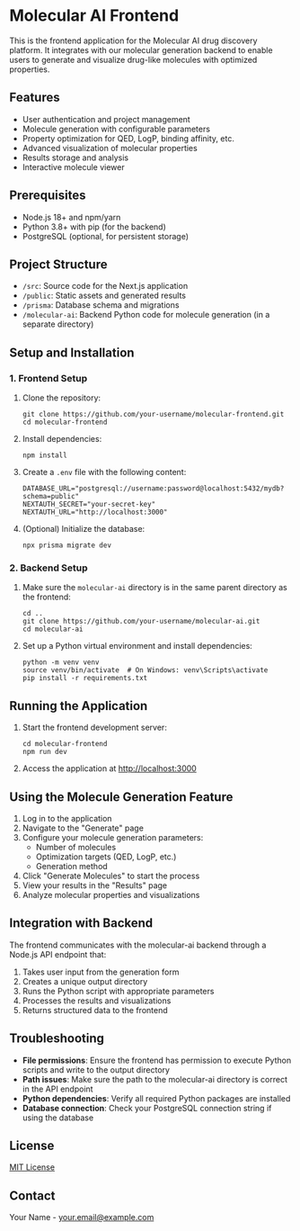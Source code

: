 # Molecular AI Frontend

This is the frontend application for the Molecular AI drug discovery platform. It integrates with our molecular generation backend to enable users to generate and visualize drug-like molecules with optimized properties.

## Features

- User authentication and project management
- Molecule generation with configurable parameters
- Property optimization for QED, LogP, binding affinity, etc.
- Advanced visualization of molecular properties
- Results storage and analysis
- Interactive molecule viewer

## Prerequisites

- Node.js 18+ and npm/yarn
- Python 3.8+ with pip (for the backend)
- PostgreSQL (optional, for persistent storage)

## Project Structure

- `/src`: Source code for the Next.js application
- `/public`: Static assets and generated results
- `/prisma`: Database schema and migrations
- `/molecular-ai`: Backend Python code for molecule generation (in a separate directory)

## Setup and Installation

### 1. Frontend Setup

1. Clone the repository:
   ```
   git clone https://github.com/your-username/molecular-frontend.git
   cd molecular-frontend
   ```

2. Install dependencies:
   ```
   npm install
   ```

3. Create a `.env` file with the following content:
   ```
   DATABASE_URL="postgresql://username:password@localhost:5432/mydb?schema=public"
   NEXTAUTH_SECRET="your-secret-key"
   NEXTAUTH_URL="http://localhost:3000"
   ```

4. (Optional) Initialize the database:
   ```
   npx prisma migrate dev
   ```

### 2. Backend Setup

1. Make sure the `molecular-ai` directory is in the same parent directory as the frontend:
   ```
   cd ..
   git clone https://github.com/your-username/molecular-ai.git
   cd molecular-ai
   ```

2. Set up a Python virtual environment and install dependencies:
   ```
   python -m venv venv
   source venv/bin/activate  # On Windows: venv\Scripts\activate
   pip install -r requirements.txt
   ```

## Running the Application

1. Start the frontend development server:
   ```
   cd molecular-frontend
   npm run dev
   ```

2. Access the application at [http://localhost:3000](http://localhost:3000)

## Using the Molecule Generation Feature

1. Log in to the application
2. Navigate to the "Generate" page
3. Configure your molecule generation parameters:
   - Number of molecules
   - Optimization targets (QED, LogP, etc.)
   - Generation method
4. Click "Generate Molecules" to start the process
5. View your results in the "Results" page
6. Analyze molecular properties and visualizations

## Integration with Backend

The frontend communicates with the molecular-ai backend through a Node.js API endpoint that:

1. Takes user input from the generation form
2. Creates a unique output directory
3. Runs the Python script with appropriate parameters
4. Processes the results and visualizations
5. Returns structured data to the frontend

## Troubleshooting

- **File permissions**: Ensure the frontend has permission to execute Python scripts and write to the output directory
- **Path issues**: Make sure the path to the molecular-ai directory is correct in the API endpoint
- **Python dependencies**: Verify all required Python packages are installed
- **Database connection**: Check your PostgreSQL connection string if using the database

## License

[MIT License](LICENSE)

## Contact

Your Name - your.email@example.com 
